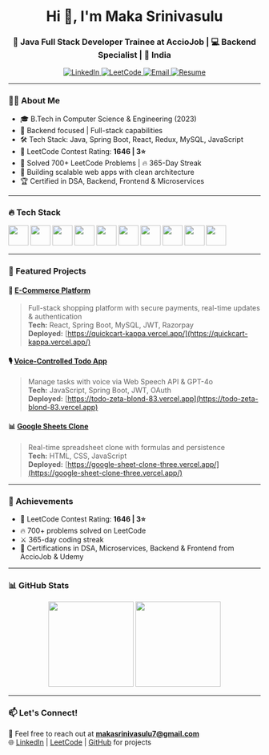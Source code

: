 <h1 align="center">Hi 👋, I'm Maka Srinivasulu</h1>
<h3 align="center">🚀 Java Full Stack Developer Trainee at AccioJob | 💻 Backend Specialist | 📍 India</h3>

<p align="center">
  <a href="https://www.linkedin.com/in/maka-srinivasulu-7abaa8244/">
    <img src="https://img.shields.io/badge/LinkedIn-blue?style=flat&logo=linkedin&labelColor=blue" alt="LinkedIn" />
  </a>
  <a href="https://leetcode.com/u/SrinuMaka/">
    <img src="https://img.shields.io/badge/LeetCode-orange?style=flat&logo=leetcode&labelColor=black" alt="LeetCode" />
  </a>
  <a href="mailto:makasrinivasulu7@gmail.com">
    <img src="https://img.shields.io/badge/Gmail-red?style=flat&logo=gmail&labelColor=red" alt="Email" />
  </a>
  <a href="https://drive.google.com/file/d/1HiLtBiyzgoU9L_Awrp1V9tknuIicW8zx/view?usp=sharing">
    <img src="https://img.shields.io/badge/Resume-blue?style=flat&logo=google-drive&logoColor=white" alt="Resume" />
  </a>
</p>

---

### 🧑‍💻 About Me
- 🎓 B.Tech in Computer Science & Engineering (2023)  
- 🧠 Backend focused | Full-stack capabilities  
- 🛠️ Tech Stack: Java, Spring Boot, React, Redux, MySQL, JavaScript  
- 💪 LeetCode Contest Rating: **1646 | 3⭐**  
- 🧩 Solved 700+ LeetCode Problems | 🔥 365-Day Streak  
- 🚧 Building scalable web apps with clean architecture  
- 🏆 Certified in DSA, Backend, Frontend & Microservices

---

### 🔥 Tech Stack

<p align="left">
  <img src="https://cdn.jsdelivr.net/gh/devicons/devicon/icons/java/java-original.svg" width="40" />
  <img src="https://cdn.jsdelivr.net/gh/devicons/devicon/icons/spring/spring-original.svg" width="40" />
  <img src="https://cdn.jsdelivr.net/gh/devicons/devicon/icons/react/react-original.svg" width="40" />
  <img src="https://cdn.jsdelivr.net/gh/devicons/devicon/icons/redux/redux-original.svg" width="40" />
  <img src="https://cdn.jsdelivr.net/gh/devicons/devicon/icons/javascript/javascript-original.svg" width="40" />
  <img src="https://cdn.jsdelivr.net/gh/devicons/devicon/icons/mysql/mysql-original-wordmark.svg" width="40" />
  <img src="https://cdn.jsdelivr.net/gh/devicons/devicon/icons/html5/html5-original.svg" width="40" />
  <img src="https://cdn.jsdelivr.net/gh/devicons/devicon/icons/css3/css3-original.svg" width="40" />
  <img src="https://www.vectorlogo.zone/logos/getpostman/getpostman-icon.svg" width="40" />
  <img src="https://www.vectorlogo.zone/logos/vercel/vercel-icon.svg" width="40" />
</p>

---

### 📌 Featured Projects

#### 🛒 [E-Commerce Platform](https://quickcart-kappa.vercel.app/)
> Full-stack shopping platform with secure payments, real-time updates & authentication  
**Tech:** React, Spring Boot, MySQL, JWT, Razorpay  
**Deployed:** [https://quickcart-kappa.vercel.app/](https://quickcart-kappa.vercel.app/)

#### 🎙️ [Voice-Controlled Todo App](https://todo-zeta-blond-83.vercel.app)
> Manage tasks with voice via Web Speech API & GPT-4o  
**Tech:** JavaScript, Spring Boot, JWT, OAuth  
**Deployed:** [https://todo-zeta-blond-83.vercel.app](https://todo-zeta-blond-83.vercel.app)

#### 📊 [Google Sheets Clone](https://google-sheet-clone-three.vercel.app/)
> Real-time spreadsheet clone with formulas and persistence  
**Tech:** HTML, CSS, JavaScript  
**Deployed:** [https://google-sheet-clone-three.vercel.app/](https://google-sheet-clone-three.vercel.app/)

---

### 🏅 Achievements
- 💪 LeetCode Contest Rating: **1646 | 3⭐**  
- 🔥 700+ problems solved on LeetCode  
- ⚔️ 365-day coding streak  
- 🧾 Certifications in DSA, Microservices, Backend & Frontend from AccioJob & Udemy

---

### 📊 GitHub Stats
<p align="center">
  <img src="https://github-readme-stats.vercel.app/api?username=Srinu-7&show_icons=true&theme=radical" height="170" />
  <img src="https://github-readme-stats.vercel.app/api/top-langs/?username=Srinu-7&layout=compact&theme=radical" height="170" />
</p>

---

### 📫 Let's Connect!
💌 Feel free to reach out at **makasrinivasulu7@gmail.com**  
🌐 [LinkedIn](https://www.linkedin.com/in/maka-srinivasulu-7abaa8244/) | [LeetCode](https://leetcode.com/u/SrinuMaka/) | [GitHub](https://github.com/Srinu-7) for projects
